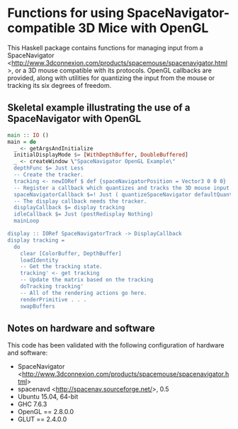 Functions for using SpaceNavigator-compatible 3D Mice with OpenGL
=================================================================

This Haskell package contains functions for managing input from a SpaceNavigator \<<http://www.3dconnexion.com/products/spacemouse/spacenavigator.html>\>, or a 3D mouse compatible with its protocols.  OpenGL callbacks are provided, along with utilities for quantizing the input from the mouse or tracking its six degrees of freedom.


Skeletal example illustrating the use of a SpaceNavigator with OpenGL
---------------------------------------------------------------------

```haskell
main :: IO ()
main = do
  _ <- getArgsAndInitialize
  initialDisplayMode $= [WithDepthBuffer, DoubleBuffered]
  _ <- createWindow \"SpaceNavigator OpenGL Example\"
  depthFunc $= Just Less 
  -- Create the tracker.
  tracking <- newIORef $ def {spaceNavigatorPosition = Vector3 0 0 0}
  -- Register a callback which quantizes and tracks the 3D mouse input.
  spaceNavigatorCallback $=! Just ( quantizeSpaceNavigator defaultQuantization $ trackSpaceNavigator defaultTracking tracking)
  -- The display callback needs the tracker.
  displayCallback $= display tracking
  idleCallback $= Just (postRedisplay Nothing)
  mainLoop

display :: IORef SpaceNavigatorTrack -> DisplayCallback
display tracking =
  do
    clear [ColorBuffer, DepthBuffer]
    loadIdentity
    -- Get the tracking state.
    tracking' <- get tracking
    -- Update the matrix based on the tracking
    doTracking tracking'
    -- All of the rendering actions go here.
    renderPrimitive . . . 
    swapBuffers
```


Notes on hardware and software
------------------------------

This code has been validated with the following configuration of hardware and software:

*   SpaceNavigator \<<http://www.3dconnexion.com/products/spacemouse/spacenavigator.html>\>
*   spacenavd \<<http://spacenav.sourceforge.net/>\>, 0.5
*   Ubuntu 15.04, 64-bit
*   GHC 7.6.3
*   OpenGL == 2.8.0.0
*   GLUT == 2.4.0.0
